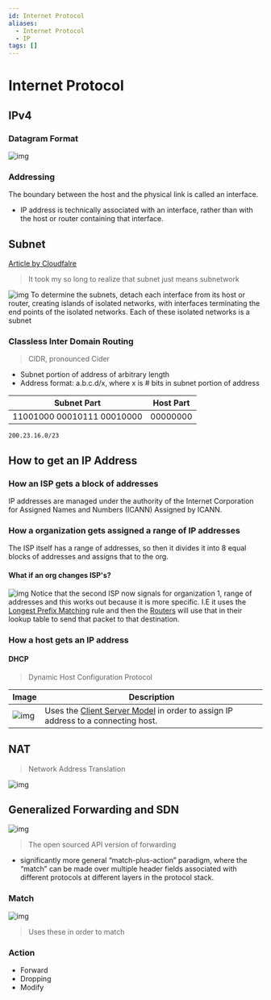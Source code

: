 ```yaml
---
id: Internet Protocol
aliases:
  - Internet Protocol
  - IP
tags: []
---
```


# Internet Protocol

## IPv4

### Datagram Format 
![img](../Images/b9.png) 

### Addressing 
The boundary between the host and the physical link is called  an interface.
- IP address is technically associated with an interface,  rather than with the host or router containing that interface. 

## Subnet 
[Article by Cloudfalre](https://www.cloudflare.com/learning/network-layer/what-is-a-subnet/) 
> It took my so long to realize that subnet just means subnetwork 

![img](../Images/c2.png) 
To determine the subnets, detach each interface from its host or router, creating islands of isolated networks, with interfaces terminating the end points of the isolated networks. Each of these isolated networks is a subnet

### Classless Inter Domain Routing 
> CIDR, pronounced Cider

- Subnet portion of address of arbitrary length
- Address format: a.b.c.d/x, where x is # bits in subnet portion of address

| Subnet Part            | Host Part       |
|------------------------|-----------------|
| 11001000 00010111 00010000 | 00000000      |

`200.23.16.0/23` 

## How to get an IP Address

### How an ISP gets a block of addresses
IP addresses are managed under the authority of the Internet Corporation for Assigned Names and Numbers (ICANN)
Assigned by ICANN.  

### How a organization gets assigned a range of IP addresses 
The ISP itself has a range of addresses, so then it divides it into 8 equal blocks of addresses and assigns that to the org. 
 
#### What if an org changes ISP's? 
![img](../Images/c5.png) 
Notice that the second ISP now signals for organization 1, range of addresses and this works out because it is more specific. I.E it uses the [Longest Prefix Matching](notes/Longest%20Prefix%20Matching.md) rule and then the [Routers](notes/Router.md) will use that in their lookup table to send that packet to that destination.  

### How a host gets an IP address
  
#### DHCP
> Dynamic Host Configuration Protocol 

| Image | Description |
| -------------- | --------------- |
| ![img](../Images/c4.png) | Uses the [Client Server Model](notes/Client%20Server%20Model.md) in order to assign IP address to a connecting host. |

## NAT
> Network Address Translation

![img](../Images/c6.png) 

## Generalized Forwarding and SDN 
![img](../Images/d4.png) 
> The open sourced API version of forwarding 

- significantly more general “match-plus-action” paradigm, where the “match” can be made  over multiple header fields associated with different protocols at different layers in  the protocol stack.

### Match 
![img](../Images/d5.png) 
> Uses these in order to match 

### Action 
- Forward
- Dropping
- Modify
